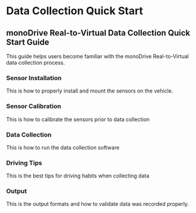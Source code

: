 # Data Collection Quick Start

## monoDrive Real-to-Virtual Data Collection Quick Start Guide

This guide helps users become familiar with the monoDrive Real-to-Virtual data
collection process. 

### Sensor Installation

This is how to properly install and mount the sensors on the vehicle.

### Sensor Calibration

This is how to calibrate the sensors prior to data collection

### Data Collection

This is how to run the data collection software

### Driving Tips

This is the best tips for driving habits when collecting data

### Output

This is the output formats and how to validate data was recorded properly.